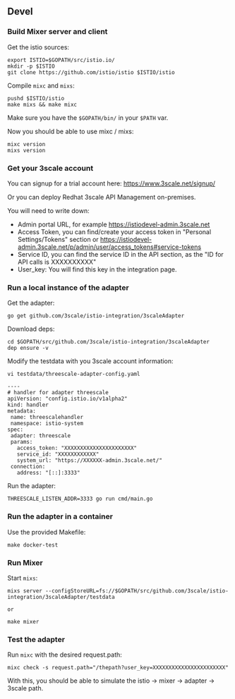 

## Devel

### Build Mixer server and client

Get the istio sources:

```
export ISTIO=$GOPATH/src/istio.io/
mkdir -p $ISTIO
git clone https://github.com/istio/istio $ISTIO/istio
```

Compile `mixc` and `mixs`:

```
pushd $ISTIO/istio
make mixs && make mixc
```

Make sure you have the `$GOPATH/bin/` in your `$PATH` var.

Now you should be able to use mixc / mixs:

```
mixc version
mixs version
```

### Get your 3scale account

You can signup for a trial account here: https://www.3scale.net/signup/

Or you can deploy Redhat 3scale API Management on-premises.

You will need to write down:

  * Admin portal URL, for example https://istiodevel-admin.3scale.net
  * Access Token, you can find/create your access token in "Personal Settings/Tokens" section or https://istiodevel-admin.3scale.net/p/admin/user/access_tokens#service-tokens
  * Service ID, you can find the service ID in the API section, as the "ID for API calls is XXXXXXXXXX"
  * User_key: You will find this key in the integration page.

### Run a local instance of the adapter

Get the adapter:

```
go get github.com/3scale/istio-integration/3scaleAdapter
```

Download deps:

```
cd $GOPATH/src/github.com/3scale/istio-integration/3scaleAdapter
dep ensure -v 
```

Modify the testdata with you 3scale account information:

```
vi testdata/threescale-adapter-config.yaml

----
# handler for adapter threescale
apiVersion: "config.istio.io/v1alpha2"
kind: handler
metadata:
 name: threescalehandler
 namespace: istio-system
spec:
 adapter: threescale
 params:
   access_token: "XXXXXXXXXXXXXXXXXXXXXX"
   service_id: "XXXXXXXXXXXX"
   system_url: "https://XXXXXX-admin.3scale.net/"
 connection:
   address: "[::]:3333"
```

Run the adapter:

```
THREESCALE_LISTEN_ADDR=3333 go run cmd/main.go
```

### Run the adapter in a container

Use the provided Makefile:

```
make docker-test
```

### Run Mixer

Start `mixs`:

```
mixs server --configStoreURL=fs://$GOPATH/src/github.com/3scale/istio-integration/3scaleAdapter/testdata

or

make mixer
```

### Test the adapter

Run `mixc` with the desired request.path:

```
mixc check -s request.path="/thepath?user_key=XXXXXXXXXXXXXXXXXXXXXXX"
```

With this, you should be able to simulate the istio -> mixer -> adapter -> 3scale path.


